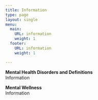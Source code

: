 ```yaml
---
title: Information
type: page
layout: single
menu:
  main:
    URL: information
    weight: 1
  footer:
    URL: information
    weight: 1

---
```

**Mental Health Disorders and Definitions**   
Information

**Mental Wellness**    
Information